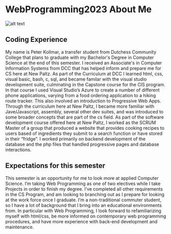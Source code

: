 # WebProgramming2023 About Me
![alt text](https://github.com/LengthyGamer/WebProgramming2023/blob/main/PXL_20230820_010418636.jpg?raw=true)
## Coding Experience
My name is Peter Kollmar, a transfer student from Dutchess Community College that plans to graduate with my Bachelor's Degree in Computer Science at the end of this semester. I received an Associate's in Computer Information Systems from DCC that has helped inform and prepare me for CS here at New Paltz. As part of the Curriculum at DCC I learned html, css, visual basic, bash, c, sql, and became familar with the visual studio development suite, culminating in the Capstone course for the CIS program. In that course I used Visual Studio’s Azure to create a number of different phone applications, varying from a food ordering application to a hiking route tracker. This also involved an introduction to Progressive Web Apps. Through the curriculum here at New Paltz, I became more familiar with Jave/Javascript, assembly, several other dev suites, and was introduced to some broader concepts that are part of the cs field. As part of the software development course offered here at New Paltz, I worked as the SCRUM Master of a group that produced a website that provides cooking recipes to users based of ingredients they submit to a search function or have stored in their “fridge”. I worked primarily on backend development of the database and the php files that handled progressive pages and database interactions.
## Expectations for this semester
This semester is an opportunity for me to look more at applied Computer Science. I’m taking Web Programming as one of two electives while I take Projects in order to finish my degree. I’ve completed all other requirements in the CS Program, and am looking to branching out as I prepare for looking at the work force once I graduate. I’m a non-traditional commuter student, so I have a lot of background that I bring into an educational environments from. In particular with Web Programming, I look forward to refamiliarizing myself with html/css, be more informed on contemporary web programming procedures, and have more experience with back-end development and maintenance.